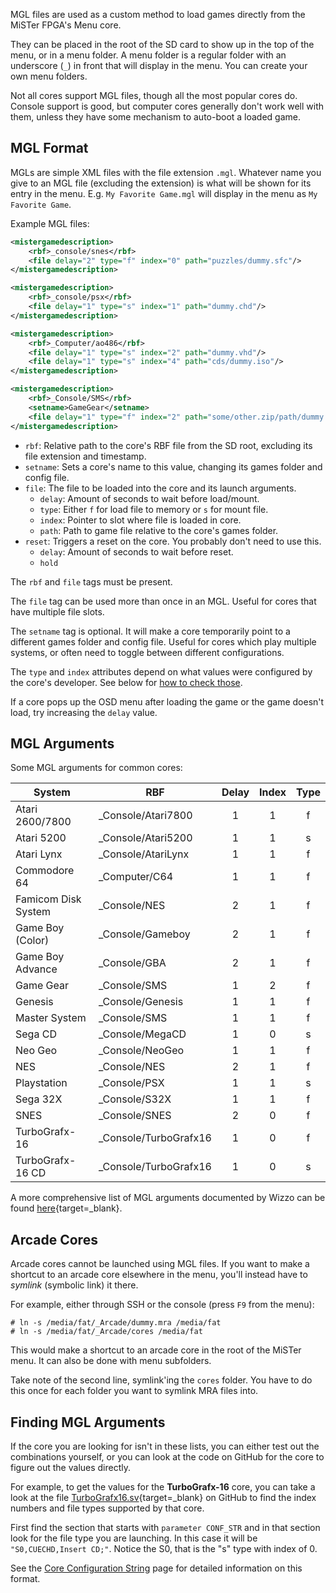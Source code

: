 MGL files are used as a custom method to load games directly from the MiSTer FPGA's Menu core.

They can be placed in the root of the SD card to show up in the top of the menu, or in a menu folder. A menu folder is a regular folder with an underscore (`_`) in front that will display in the menu. You can create your own menu folders.

Not all cores support MGL files, though all the most popular cores do. Console support is good, but computer cores generally don't work well with them, unless they have some mechanism to auto-boot a loaded game.

## MGL Format

MGLs are simple XML files with the file extension `.mgl`. Whatever name you give to an MGL file (excluding the extension) is what will be shown for its entry in the menu. E.g. `My Favorite Game.mgl` will display in the menu as `My Favorite Game`.

Example MGL files:

```xml
<mistergamedescription>
	<rbf>_console/snes</rbf>
	<file delay="2" type="f" index="0" path="puzzles/dummy.sfc"/>
</mistergamedescription>
```

```xml
<mistergamedescription>
	<rbf>_console/psx</rbf>
	<file delay="1" type="s" index="1" path="dummy.chd"/>
</mistergamedescription>
```

```xml
<mistergamedescription>
	<rbf>_Computer/ao486</rbf>
	<file delay="1" type="s" index="2" path="dummy.vhd"/>
	<file delay="1" type="s" index="4" path="cds/dummy.iso"/>
</mistergamedescription>
```

```xml
<mistergamedescription>
	<rbf>_Console/SMS</rbf>
	<setname>GameGear</setname>
	<file delay="1" type="f" index="2" path="some/other.zip/path/dummy.gg"/>
</mistergamedescription>
```

* `rbf`: Relative path to the core's RBF file from the SD root, excluding its file extension and timestamp.
* `setname`: Sets a core's name to this value, changing its games folder and config file.
* `file`: The file to be loaded into the core and its launch arguments.
    * `delay`: Amount of seconds to wait before load/mount.
    * `type`: Either `f` for load file to memory or `s` for mount file.
    * `index`: Pointer to slot where file is loaded in core.
    * `path`: Path to game file relative to the core's games folder.
* `reset`: Triggers a reset on the core. You probably don't need to use this.
    * `delay`: Amount of seconds to wait before reset.
	* `hold`

The `rbf` and `file` tags must be present.

The `file` tag can be used more than once in an MGL. Useful for cores that have multiple file slots.

The `setname` tag is optional. It will make a core temporarily point to a different games folder and config file. Useful for cores which play multiple systems, or often need to toggle between different configurations.

The `type` and `index` attributes depend on what values were configured by the core's developer. See below for [how to check those](#finding-mgl-arguments).

If a core pops up the OSD menu after loading the game or the game doesn't load, try increasing the `delay` value.

## MGL Arguments

Some MGL arguments for common cores:

| System              | RBF                   | Delay | Index   | Type |
| ------------------- | --------------------- | :---: | :-----: | :--: |
| Atari 2600/7800     | _Console/Atari7800    | 1     | 1       | f    |
| Atari 5200          | _Console/Atari5200    | 1     | 1       | s    |
| Atari Lynx          | _Console/AtariLynx    | 1     | 1       | f    |
| Commodore 64        | _Computer/C64         | 1     | 1       | f    |
| Famicom Disk System | _Console/NES          | 2     | 1       | f    |
| Game Boy (Color)    | _Console/Gameboy      | 2     | 1       | f    |
| Game Boy Advance    | _Console/GBA          | 2     | 1       | f    |
| Game Gear           | _Console/SMS          | 1     | 2       | f    |
| Genesis             | _Console/Genesis      | 1     | 1       | f    |
| Master System       | _Console/SMS          | 1     | 1       | f    |
| Sega CD             | _Console/MegaCD       | 1     | 0       | s    |
| Neo Geo             | _Console/NeoGeo       | 1     | 1       | f    |
| NES                 | _Console/NES          | 2     | 1       | f    |
| Playstation         | _Console/PSX          | 1     | 1       | s    |
| Sega 32X            | _Console/S32X         | 1     | 1       | f    |
| SNES                | _Console/SNES         | 2     | 0       | f    |
| TurboGrafx-16       | _Console/TurboGrafx16 | 1     | 0       | f    |
| TurboGrafx-16 CD    | _Console/TurboGrafx16 | 1     | 0       | s    |

A more comprehensive list of MGL arguments documented by Wizzo can be found [here](https://github.com/wizzomafizzo/mrext/blob/main/docs/systems.md){target=_blank}.

## Arcade Cores

Arcade cores cannot be launched using MGL files. If you want to make a shortcut to an arcade core elsewhere in the menu, you'll instead have to *symlink* (symbolic link) it there.

For example, either through SSH or the console (press `F9` from the menu):
```
# ln -s /media/fat/_Arcade/dummy.mra /media/fat
# ln -s /media/fat/_Arcade/cores /media/fat
```

This would make a shortcut to an arcade core in the root of the MiSTer menu. It can also be done with menu subfolders.

Take note of the second line, symlink'ing the `cores` folder. You have to do this once for each folder you want to symlink MRA files into.

## Finding MGL Arguments

If the core you are looking for isn't in these lists, you can either test out the combinations yourself, or you can look at the code on GitHub for the core to figure out the values directly.

For example, to get the values for the **TurboGrafx-16** core, you can take a look at the file [TurboGrafx16.sv](https://github.com/MiSTer-devel/TurboGrafx16_MiSTer/blob/master/TurboGrafx16.sv){target=_blank} on GitHub to find the index numbers and file types supported by that core.

First find the section that starts with `parameter CONF_STR` and in that section look for the file type you are launching. In this case it will be `"S0,CUECHD,Insert CD;"`. Notice the S0, that is the "s" type with index of 0.

See the [Core Configuration String](../developer/conf_str.md) page for detailed information on this format.
